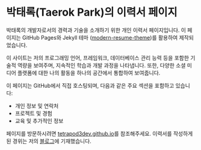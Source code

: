 # 박태록(Taerok Park)의 이력서 페이지
박태록의 개발자로서의 경력과 기술을 소개하기 위한 개인 이력서 페이지입니다. 이 페이지는 GitHub Pages와 Jekyll 테마 ([modern-resume-theme](https://github.com/sproogen/modern-resume-theme))를 활용하여 제작되었습니다.

이 사이트는 저의 프로그래밍 언어, 프레임워크, 데이터베이스 관리 능력 등을 포함한 기술적 역량을 보여주며, 지속적인 학습과 개발 과정을 나타냅니다. 또한, 다양한 소셜 미디어 플랫폼에 대한 나의 활동을 하나의 공간에서 통합하여 보여줍니다.

이 페이지는 GitHub에서 직접 호스팅되며, 다음과 같은 주요 섹션을 포함하고 있습니다:

* 개인 정보 및 연락처
* 프로젝트 및 경험
* 교육 및 추가적인 정보

페이지를 방문하시려면 [tetrapod3dev.github.io](https://tetrapod3dev.github.io)를 참조해주세요. 
이력서를 작성하게된 경위는 저의 [블로그](https://velog.io/@tetrapod3dev/%EB%82%98%EB%A7%8C%EC%9D%98-%EC%9D%B4%EB%A0%A5%EC%84%9C-%EB%A7%8C%EB%93%A4%EA%B8%B0-GitHub-Pages%EC%99%80-Jekyll-%ED%85%8C%EB%A7%88-%ED%99%9C%EC%9A%A9)에 기재했습니다. 